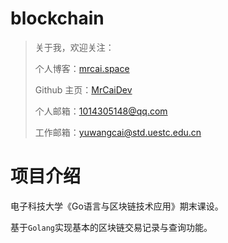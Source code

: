 # blockchain

> 关于我，欢迎关注：
>
> 个人博客：[mrcai.space](https://mrcai.space)
>
> Github 主页：[MrCaiDev](https://github.com/MrCaiDev)
>
> 个人邮箱：1014305148@qq.com
>
> 工作邮箱：yuwangcai@std.uestc.edu.cn

# 项目介绍

电子科技大学《Go语言与区块链技术应用》期末课设。

基于`Golang`实现基本的区块链交易记录与查询功能。

